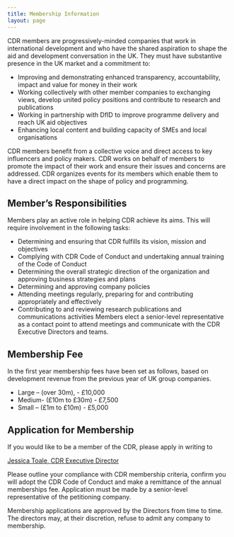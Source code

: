 ```yaml
---
title: Membership Information
layout: page
---
```

CDR members are progressively-minded companies that work in international development and who have the shared aspiration to shape the aid and development conversation in the UK. They must have substantive presence in the UK market and a commitment to:

* Improving and demonstrating enhanced transparency, accountability, impact and value for money in their work
* Working collectively with other member companies to exchanging views, develop united policy positions and contribute to research and publications  
* Working in partnership with DfID to improve programme delivery and reach UK aid objectives  
* Enhancing local content and building capacity of SMEs and local organisations

CDR members benefit from a collective voice and direct access to key influencers and policy makers. CDR works on behalf of members to promote the impact of their work and ensure their issues and concerns are addressed. CDR organizes events for its members which enable them to have a direct impact on the shape of policy and programming.   


## Member’s Responsibilities

Members play an active role in helping CDR achieve its aims. This will require involvement in the following tasks:

* Determining and ensuring that CDR fulfills its vision, mission and objectives
* Complying with CDR Code of Conduct and undertaking annual training of the Code of Conduct
* Determining the overall strategic direction of the organization and approving business strategies and plans
* Determining and approving company policies
* Attending meetings regularly, preparing for and contributing appropriately and effectively
* Contributing to and reviewing research publications and communications activities
Members elect a senior-level representative as a contact point to attend meetings and communicate with the CDR Executive Directors and teams.


## Membership Fee

In the first year membership fees have been set as follows, based on development revenue from the previous year of UK group companies.

* Large – (over 30m), - £10,000
* Medium- (£10m to £30m) - £7,500
* Small – (£1m to £10m) - £5,000


## Application for Membership

If you would like to be a  member of the CDR, please apply in writing to

[Jessica Toale, CDR Executive Director](mailto:Jessica.toale@centre4developmentresults.org?subject=Membership%20Request)

Please outline your compliance with CDR membership criteria, confirm you will adopt the CDR Code of Conduct and make a remittance of the annual memberships fee. Application must be made by a senior-level representative of the petitioning company.  

Membership applications are approved by the Directors from time to time. The directors may, at their discretion, refuse to admit any company to membership.
